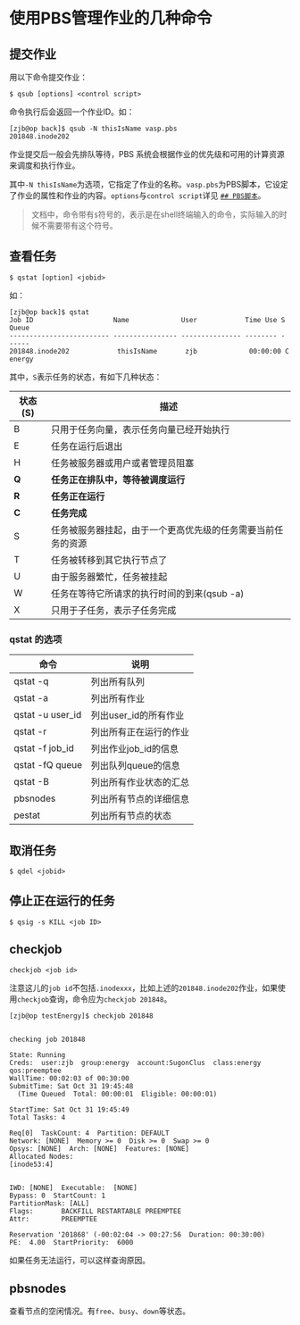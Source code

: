 # 使用PBS管理作业的几种命令

## 提交作业

用以下命令提交作业：

```shell
$ qsub [options] <control script>
```

命令执行后会返回一个作业ID。如：

```
[zjb@op back]$ qsub -N thisIsName vasp.pbs 
201848.inode202
```

作业提交后一般会先排队等待，PBS 系统会根据作业的优先级和可用的计算资源来调度和执行作业。

其中`-N thisIsName`为选项，它指定了作业的名称。`vasp.pbs`为PBS脚本，它设定了作业的属性和作业的内容。`options`与`control script`详见 [`## PBS脚本`](./PBS-script.html)。

> 文档中，命令带有`$`符号的，表示是在shell终端输入的命令，实际输入的时候不需要带有这个符号。

## 查看任务

```shell
$ qstat [option] <jobid>
```

如：

```
[zjb@op back]$ qstat
Job ID                    Name             User            Time Use S Queue
------------------------- ---------------- --------------- -------- - -----
201848.inode202            thisIsName       zjb             00:00:00 C energy         
```

其中，`S`表示任务的状态，有如下几种状态：

| 状态(S) | 描述                                                         |
| ------- | ------------------------------------------------------------ |
| B       | 只用于任务向量，表示任务向量已经开始执行                     |
| E       | 任务在运行后退出                                             |
| H       | 任务被服务器或用户或者管理员阻塞                             |
| **Q**   | **任务正在排队中，等待被调度运行**                           |
| **R**   | **任务正在运行**                                             |
| **C**   | **任务完成**                                                 |
| S       | 任务被服务器挂起，由于一个更高优先级的任务需要当前任务的资源 |
| T       | 任务被转移到其它执行节点了                                   |
| U       | 由于服务器繁忙，任务被挂起                                   |
| W       | 任务在等待它所请求的执行时间的到来(qsub -a)                  |
| X       | 只用于子任务，表示子任务完成                                 |

### qstat 的选项

| 命令             | 说明                   |
| ---------------- | ---------------------- |
| qstat -q         | 列出所有队列           |
| qstat -a         | 列出所有作业           |
| qstat -u user_id | 列出user_id的所有作业  |
| qstat -r         | 列出所有正在运行的作业 |
| qstat -f job_id  | 列出作业job_id的信息   |
| qstat -fQ queue  | 列出队列queue的信息    |
| qstat -B         | 列出所有作业状态的汇总 |
| pbsnodes         | 列出所有节点的详细信息 |
| pestat           | 列出所有节点的状态     |

## 取消任务

```shell
$ qdel <jobid>
```

## 停止正在运行的任务

```shell
$ qsig -s KILL <job ID>
```

## checkjob

```
checkjob <job id>
```

注意这儿的`job id`不包括`.inodexxx`，比如上述的`201848.inode202`作业，如果使用`checkjob`查询，命令应为`checkjob 201848`。

```
[zjb@op testEnergy]$ checkjob 201848


checking job 201848

State: Running
Creds:  user:zjb  group:energy  account:SugonClus  class:energy  qos:preemptee
WallTime: 00:02:03 of 00:30:00
SubmitTime: Sat Oct 31 19:45:48
  (Time Queued  Total: 00:00:01  Eligible: 00:00:01)

StartTime: Sat Oct 31 19:45:49
Total Tasks: 4

Req[0]  TaskCount: 4  Partition: DEFAULT
Network: [NONE]  Memory >= 0  Disk >= 0  Swap >= 0
Opsys: [NONE]  Arch: [NONE]  Features: [NONE]
Allocated Nodes:
[inode53:4]


IWD: [NONE]  Executable:  [NONE]
Bypass: 0  StartCount: 1
PartitionMask: [ALL]
Flags:       BACKFILL RESTARTABLE PREEMPTEE
Attr:        PREEMPTEE

Reservation '201868' (-00:02:04 -> 00:27:56  Duration: 00:30:00)
PE:  4.00  StartPriority:  6000
```

如果任务无法运行，可以这样查询原因。

## pbsnodes

查看节点的空闲情况。有`free`、`busy`、`down`等状态。